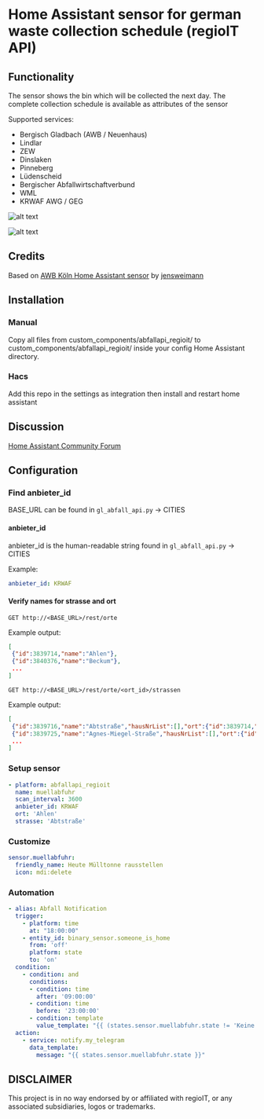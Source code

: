 <!---
[![hacs_badge](https://img.shields.io/badge/HACS-Custom-orange.svg)](https://github.com/custom-components/hacs)
-->

# Home Assistant sensor for german waste collection schedule (regioIT API)

## Functionality

The sensor shows the bin which will be collected the next day. The complete collection schedule is available as attributes of the sensor

Supported services:

* Bergisch Gladbach (AWB / Neuenhaus)
* Lindlar
* ZEW
* Dinslaken
* Pinneberg
* Lüdenscheid
* Bergischer Abfallwirtschaftverbund
* WML
* KRWAF AWG / GEG

![alt text](https://github.com/tuxuser/abfallapi_regioit_ha/blob/master/preview1.png "glance card")

![alt text](https://github.com/tuxuser/abfallapi_regioit_ha/blob/master/preview2.png "glance card details")

## Credits

Based on [AWB Köln Home Assistant sensor](https://github.com/jensweimann/awb) by [jensweimann](https://github.com/jensweimann)

## Installation

### Manual

Copy all files from custom_components/abfallapi_regioit/ to custom_components/abfallapi_regioit/ inside your config Home Assistant directory.

### Hacs

Add this repo in the settings as integration then install and restart home assistant

## Discussion

[Home Assistant Community Forum](https://community.home-assistant.io/t/german-mullabfuhr-sensor/168244)

## Configuration

### Find anbieter_id

BASE_URL can be found in `gl_abfall_api.py` -> CITIES

#### anbieter_id

anbieter_id is the human-readable string found in `gl_abfall_api.py` -> CITIES

Example:

```yaml
anbieter_id: KRWAF
```

#### Verify names for strasse and ort

`GET http://<BASE_URL>/rest/orte`

Example output:

```json
[
 {"id":3839714,"name":"Ahlen"},
 {"id":3840376,"name":"Beckum"},
 ...
]
```

`GET http://<BASE_URL>/rest/orte/<ort_id>/strassen`

Example output:

```json
[
 {"id":3839716,"name":"Abtstraße","hausNrList":[],"ort":{"id":3839714,"name":"Ahlen"}},
 {"id":3839725,"name":"Agnes-Miegel-Straße","hausNrList":[],"ort":{"id":3839714,"name":"Ahlen"}},
 ...
]
```

### Setup sensor

```yaml
- platform: abfallapi_regioit
  name: muellabfuhr
  scan_interval: 3600
  anbieter_id: KRWAF
  ort: 'Ahlen'
  strasse: 'Abtstraße'
```

### Customize

```yaml
sensor.muellabfuhr:
  friendly_name: Heute Mülltonne rausstellen
  icon: mdi:delete
```

### Automation

```yaml
- alias: Abfall Notification
  trigger:
    - platform: time
      at: "18:00:00"
    - entity_id: binary_sensor.someone_is_home
      from: 'off'
      platform: state
      to: 'on'
  condition:
    - condition: and
      conditions:
      - condition: time
        after: '09:00:00'
      - condition: time
        before: '23:00:00'
      - condition: template
        value_template: "{{ (states.sensor.muellabfuhr.state != 'Keine') and (states.sensor.muellabfuhr.state != 'unknown') }}"
  action:
    - service: notify.my_telegram
      data_template:
        message: "{{ states.sensor.muellabfuhr.state }}"
```

## DISCLAIMER

This project is in no way endorsed by or affiliated with regioIT, or any associated subsidiaries, logos or trademarks.
